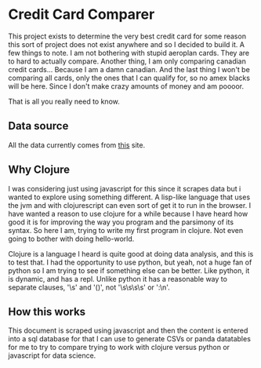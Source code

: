 # Credit Card Comparer
This project exists to determine the very best credit card for some reason
this sort of project does not exist anywhere and so I decided to build it.
A few things to note. I am not bothering with stupid aeroplan cards. They are
to hard to actually compare. Another thing, I am only comparing canadian
credit cards... Because I am a damn canadian. And the last thing I won't
be comparing all cards, only the ones that I can qualify for, so no amex
blacks will be here. Since I don't make crazy amounts of money and am poooor.

That is all you really need to know.
## Data source

All the data currently comes from
[this](https://www.rewardscanada.ca/compare-credit-cards/all-cash-back-cards.html)
site.

## Why Clojure
I was considering just using javascript for this since it scrapes data but
i wanted to explore using something different. A lisp-like language that
uses the jvm and with clojurescript can even sort of get it to run in the
browser. I have wanted a reason to use clojure for a while because I have
heard how good it is for improving the way you program and the parsimony of
its syntax.  So here I am, trying to write my first program in clojure. Not
even going to bother with doing hello-world.

Clojure is a language I heard is quite good at doing data analysis, and this
is to test that. I had the opportunity to use python, but yeah, not a huge
fan of python so I am trying to see if something else can be better. Like
python, it is dynamic, and has a repl.  Unlike python it has a reasonable
way to separate clauses, '\s' and '()', not '\s\s\s\s' or ':\n'.

## How this works 

This document is scraped using javascript and then the content is entered into a sql database for that I can use to generate CSVs or panda datatables  for me to try to compare trying to work with clojure versus python or javascript for data science.
